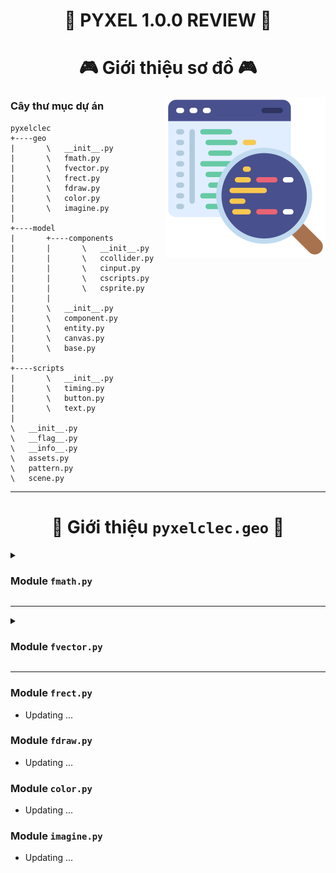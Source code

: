 <h1 align="center">🐍 PYXEL 1.0.0 REVIEW 🐍</h1>


<h1 align="center">🎮 Giới thiệu sơ đồ 🎮</h1>
<img align="right" width="256px" height="256px" src="../../Assets/code-review.png">

### Cây thư mục dự án

```
pyxelclec
+----geo
|       \   __init__.py
|       \   fmath.py
|       \   fvector.py
|       \   frect.py
|       \   fdraw.py
|       \   color.py
|       \   imagine.py
|
+----model
|       +----components
|       |       \   __init__.py
|       |       \   ccollider.py
|       |       \   cinput.py
|       |       \   cscripts.py
|       |       \   csprite.py
|       |
|       \   __init__.py
|       \   component.py
|       \   entity.py
|       \   canvas.py
|       \   base.py
|
+----scripts
|       \   __init__.py
|       \   timing.py
|       \   button.py
|       \   text.py
|
\   __init__.py
\   __flag__.py
\   __info__.py
\   assets.py
\   pattern.py
\   scene.py
```

---

<h1 align="center"><a name="pyxelclec.geo"></a>📑 Giới thiệu <code>pyxelclec.geo</code> 📑</h1>

<details>
<summary><a name="fmath.py"></a><h3>Module <code>fmath.py</code></h3></summary>

- Triển khai các hàm toán học cơ bản :

| Các biến và hàm | Chức năng | Ghi chú |
|:--------------|:---------:|:--------|
| APPROXIMATE = 0.000_000_001 | Sai số có thể chấp nhận | |
| PI = 3.14159_26535_89793 | Giá trị xấp xỉ của `pi` | |
| **def** _radians(`__degrees`: *float*) -> *float* | Đổi từ `degrees` sang `radians` | |
| **def** _degrees(`__radians`: *float*) -> float | Đổi từ `radians` sang `degrees` | |
| **def** relative_compare(`a`: *float*, `b`: *float*) -> *bool* | So sánh bằng hai kiểu `float` | `abs(a - b) <= APPROXIMATE` thì được xem là `a == b` |
| **def** angle(`vec_x`: *float*, `vec_y`: *float*) -> *float* | Tính góc của `vector(x, y)` | Giá trị trả về trong đoạn `[0, 360]` |
| **def** vector(`__degrees`: *float*) -> Tuple[*float*, *float*] | Trả về giá trị `x, y` của `vector` độ dài `1` có góc bằng `__degrees` | |
| **def** magnitude(`x`: *float*, `y`: *float*) -> *float* | Tính độ dài `vector(x, y)` | |
| **def** lerp(`current`: *float*, `target`: *float*, `delta`: *float*) -> *float* | Tịnh tiến từ `current` đến `target` một khoảng `delta` | |

</details>

---

<details>
<summary><a name="fvector.py"></a><h3>Module <code>fvector.py</code></h3></summary>

- Module `fvector` chủ yếu xây dựng `Vector` trong mặt phẳng để ứng dụng trong trò chơi, gồm các lớp cần thiết sau :
    - [Vector](#Vector)
    - [WeakrefMethod](#WeakrefMethod)
    - [Delegate](#Delegate)
    - [VectorListener](#VectorListener)

- <a name="Vector"></a> Lớp <code>Vector</code> : mô phỏng <code>vector</code> trong mặt phẳng ( hệ trục tọa độ <i>Oxy</i> ). Một <code>Vector</code> có thể được xem như một điểm, hoặc một hướng trong mặt phẳng.

| Attributes | Chức năng | Ghi chú |
|:--------------|:---------:|:--------|
| `__x`: *float* | Giá trị tại trục `Ox` | |
| `__y`: *float* | Giá trị tại trục `Oy` | |
| `x`: *float* (get/set) | Giá trị tại trục `Ox` | |
| `y`: *float* (get/set) | Giá trị tại trục `Oy` | |
| `angle`: *float* (get/set) | Góc của `Vector` ( `degrees` ) | Giá trị luôn nằm trong đoạn `[0, 360]` |
| `tup`: *Tuple[float, float]* (get/set) | `Vector` có kiểu `tuple` | |
| `tup_int`: *Tuple[int, int]* (get) | `Vector` *nguyên* có kiểu `tuple` | |

- Hỗ trợ các phương thức tính toán với `Vector`.

| Method | Chức năng | Ghi chú |
|:--------------|:---------:|:--------|
| **def** \_\_init__(self, `x`: *float*, `y`: *float*) | Khởi tạo `Vector` | |
| **def** setxy(self, `__x`: *float*, `__y`: *float*) | Gán thuộc tính `x, y` | **Đáng chú ý** : mọi thay đổi trên `x, y` đều phải được thông qua hàm này ( bao gồm **set property** ) ! |
| **def** set(self, `source`: *Union[Tuple[float, float], List[float], Vector]*) | Gán thuộc tính `x, y` | |
| **def** copy(self) -> *Vector* | Trả về bản sao mới | |
| **def** magnitude(self, `other`: *Vector*) -> *float* | Khoảng cách giữa hai `Vector` | |
| **def** normalize(self) -> *Vector* | Trả về `Vector` mới cùng hướng ( góc bằng nhau ) nhưng độ dài bằng `1` | |
| **def** lerp(self, `target`: *Vector*, `delta`: *float*) -> bool | Tịnh tiến đến `target` một khoảng `delta` | |
| `__add__`, `__iadd__`, `__sub__`, `__isub__`, `__mul__`, `__imul__`, `__truediv__`, `__itruediv__`, `__floordiv__`, `__ifloordiv__`, `__abs__`, `__eq__`, `__ne__`, `__neg__`, `__getitem__`, `__setitem__` | Sử dụng phương thức bằng toán tử | |
| `__init__`, `__str__`, `__repr__`, `__copy__`, `__len__`, `__iter__`, `__float__`, `__bool__` | Dunder method | |

- <a name="WeakrefMethod"></a> Lớp <code>WeakrefMethod</code> : tham chiếu yếu đến các <i>bounded method</i> ( <code>weakref.WeakMethod</code>, xem thêm module <a href="https://docs.python.org/3/library/weakref.html">weakref</a> ). Một `WeakrefMethod` bị xem là "chết" nếu <i>bounded method</i> không còn vật chủ ( hoặc <code>\_\_call__</code> trả về <i>False</i> ).

| Attribute và Method | Chức năng | Ghi chú |
|:--------------|:---------:|:--------|
| __weakref_bounded_method: `WeakMethod` | Tham chiếu yếu đến *bounded method* | |
| **def** \_\_init__(self, `__bounded_method`: *Callable[[...], None]*) | Khởi tạo | *Lưu ý* : định dạng `callable` nhận vào là `def xxx(*args) -> None` |
| **def** \_\_call__(self, *`args`) -> *bool* | Gọi đến *bounded method* nhận được lúc khởi tạo ( nếu vật chủ còn tồn tại ) | Trả về `False` nếu vật chủ bị thu gôm rác |

- <a name="Delegate"></a> Lớp <code>Delegate</code> : lưu trữ nhiều `WeakrefMethod` trong một `set` ( lưu nhiều *bounded method* ), trong lúc gọi đến các *bounded method*, nếu phát hiện có `WeakrefMethod` đã "chết", xóa chúng khỏi tập lưu trữ.

| Attribute và Method | Chức năng | Ghi chú |
|:--------------|:---------:|:--------|
| `_weakref_methods``: *Set[WeakrefMethod]* | Tập lưu trữ | |
| **def** \_\_init__(self) | Khởi tạo | |
| **def** add(self, `__weakref_bounded_method`: *WeakrefMethod*) | Thêm một `WeakrefMethod` vào tập lưu trữ | |
| **def** call(self, *`args`) | Gọi đến toàn bộ *bounded method* mà nó lưu | Thực hiện cùng lúc "call" `WeakrefMethod` và kiểm tra, `WeakrefMethod` đã "chết" thì xóa nó khỏi tập lưu trữ. |

- <a name="VectorListener"></a> Lớp <code>VectorListener</code> : kế thừa từ <a href="#Vector">Vector</a>, hỗ trợ kích hoạt các hành động khi xảy ra sự thay đổi trên đó ( cụ thể là thay đổi giá trị <code>x, y</code> ).

| Attribute và Method | Chức năng | Ghi chú |
|:--------------|:---------:|:--------|
| `__delegate`: *Delegate* | Lưu các hành động, sẽ kích hoạt khi sự thay đổi xảy ra | |
| **def** \_\_init__(self, `__x`: *float*, `__y`: *float*) | Khởi tạo | Override |
| **def** setxy(self, `__x`: *float*, `__y`: *float*) | Thay đổi giá trị `x, y` | Override |
| **def** add_listener(self, `__weakref_method`: WeakrefMethod) | Thêm một hành động | |
| **def** only_set(self, `source`: *Vector*) | Thay đổi giá trị `x, y` mà không kích hoạt các hành động | |

</details>

---

### Module `frect.py`

- Updating ...

### Module `fdraw.py`

- Updating ...

### Module `color.py`

- Updating ...

### Module `imagine.py`

- Updating ...
